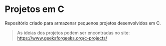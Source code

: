 # Projetos em C
 Repositório criado para armazenar pequenos projetos desenvolvidos em C. 
 
 > As ideias dos projetos podem ser encontradas no site: https://www.geeksforgeeks.org/c-projects/
